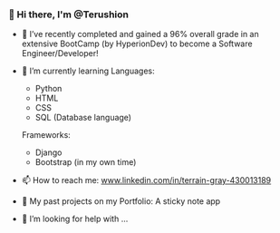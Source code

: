 ### 👋 Hi there, I'm @Terushion
- 🔭 I’ve recently completed and gained a 96% overall grade in an extensive BootCamp (by HyperionDev) to become a Software Engineer/Developer!

- 🌱 I’m currently learning
  Languages:
    - Python
    - HTML
    - CSS
    - SQL (Database language)

  Frameworks:
    - Django
    - Bootstrap (in my own time)


- 📫 How to reach me: www.linkedin.com/in/terrain-gray-430013189
- 👯 My past projects on my Portfolio: A sticky note app
- 🤔 I’m looking for help with ...


<!--
**Terushion/Terushion** is a ✨ _special_ ✨ repository because its `README.md` (this file) appears on your GitHub profile.

Here are some ideas to get you started:


- 🌱 I’m currently learning ...
- 👯 I’m looking to collaborate on ...
- 🤔 I’m looking for help with ...
- 💬 Ask me about ...
- 📫 How to reach me: ...
- 😄 Pronouns: ...
- ⚡ Fun fact: ...
-->
